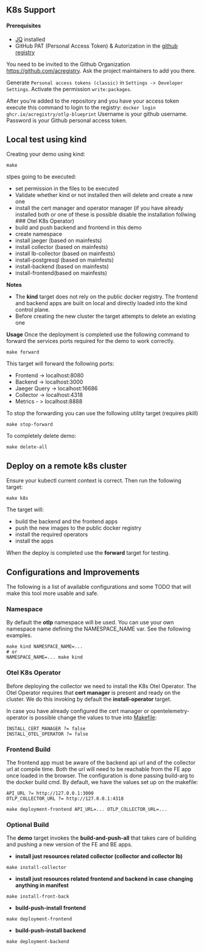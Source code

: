 ## K8s Support
#### Prerequisites
- [JQ](https://pkgs.org/download/jq) installed
- GitHub PAT (Personal Access Token) & Autorization in the [github registry](https://github.com/acregistry)

You need to be invited to the Github Organization https://github.com/acregistry. Ask the project maintainers to add you there.

Generate `Personal access tokens (classic)` in `Settings -> Developer Settings`. Activate the permission `write:packages`.

After you're added to the repository and you have your access token execute this command to login to the registry:
`docker login ghcr.io/acregistry/otlp-blueprint`
Username is your github username. Password is your Github personal access token.
## Local test using kind

Creating your demo using kind:

```
make
```
stpes going to be executed:
  - set permission in the files to be executed
  - Validate whether kind or not installed then will delete and create a new one
  - install the cert manager and operator manager (if you have already installed both or one of these is possible disable the installation follwing ### Otel K8s Operator)
  - build and push backend and frontend in this demo
  - create namespace
  - install jaeger (based on mainfests)
  - install collector (based on mainfests)
  - install lb-collector (based on mainfests)
  - install-postgresql (based on mainfests)
  - install-backend (based on mainfests)
  - install-frontend(based on mainfests)


**Notes**

* The **kind** target does not rely on the public docker registry. The frontend and backend apps are built on local and directly loaded into the kind control plane.
* Before creating the new cluster the target attempts to delete an existing one

**Usage**
Once the deployment is completed use the following command to forward the services ports required for the demo to work correctly.

```shell
make forward
```
This target will forward the following ports:

* Frontend -> localhost:8080
* Backend -> localhost:3000
* Jaeger Query -> localhost:16686
* Collector -> localhost:4318
* Metrics - > localhost:8888

To stop the forwarding you can use the following utility target (requires pkill)

```shell
make stop-forward
```

To completely delete demo:

```shell
make delete-all
```

## Deploy on a remote k8s cluster

Ensure your kubectl current context is correct. Then run the following target:

```shell
make k8s
```

The target will:

* build the backend and the frontend apps
* push the new images to the public docker registry
* install the required operators
* install the apps

When the deploy is completed use the **forward** target for testing.

## Configurations and Improvements

The following is a list of available configurations and some TODO that will make this tool more usable and safe.

### Namespace

By default the **otlp** namespace will be used. You can use your own namespace name defining the NAMESPACE_NAME var. See the following examples.

```shell
make kind NAMESPACE_NAME=...
# or
NAMESPACE_NAME=... make kind
```

### Otel K8s Operator

Before deploying the collector we need to install the K8s Otel Operator. The Otel Operator requires that **cert manager** is present and ready on the cluster.
We do this invoking by default the **install-operator** target.

In case you have already configured the cert manager or opentelemetry-operator is possible change the values to true into [Makefile](./Makefile):
```shell
INSTALL_CERT_MANAGER ?= false
INSTALL_OTEL_OPERATOR ?= false
```


### Frontend Build

The frontend app must be aware of the backend api url and of the collector url at compile time. Both the url will need to be reachable from the FE app once loaded in the browser.
The configuration is done passing build-arg to the docker build cmd.
By default, we have the values set up on the makefile:
```
API_URL ?= http://127.0.0.1:3000
OTLP_COLLECTOR_URL ?= http://127.0.0.1:4318
```

```shell
make deployment-frontend API_URL=... OTLP_COLLECTOR_URL=...
```

### Optional Build

The **demo** target invokes the **build-and-push-all** that takes care of building and pushing a new version of the FE and BE apps.

- **install just resources related collector (collector and collector lb)**
```
make install-collector
```

- **install just resources related frontend and backend in case changing anything in manifest**
```
make install-front-back
```

- **build-push-install frontend**
````
make deployment-frontend
````

- **build-push-install backend**
```
make deployment-backend
```
